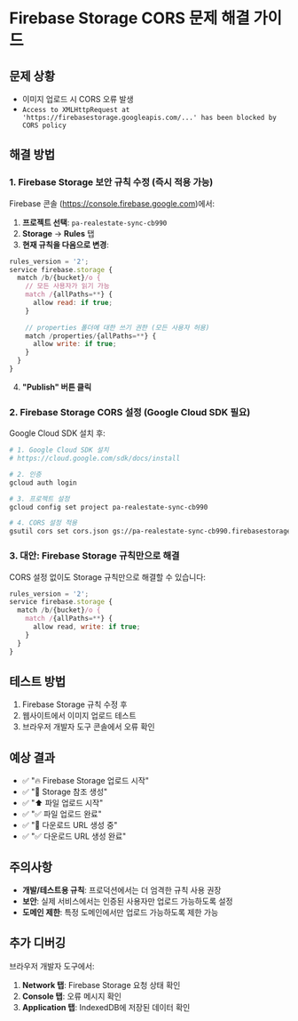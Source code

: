 # Firebase Storage CORS 문제 해결 가이드

## 문제 상황
- 이미지 업로드 시 CORS 오류 발생
- `Access to XMLHttpRequest at 'https://firebasestorage.googleapis.com/...' has been blocked by CORS policy`

## 해결 방법

### 1. Firebase Storage 보안 규칙 수정 (즉시 적용 가능)

Firebase 콘솔 (https://console.firebase.google.com)에서:

1. **프로젝트 선택**: `pa-realestate-sync-cb990`
2. **Storage** → **Rules** 탭
3. **현재 규칙을 다음으로 변경**:

```javascript
rules_version = '2';
service firebase.storage {
  match /b/{bucket}/o {
    // 모든 사용자가 읽기 가능
    match /{allPaths=**} {
      allow read: if true;
    }
    
    // properties 폴더에 대한 쓰기 권한 (모든 사용자 허용)
    match /properties/{allPaths=**} {
      allow write: if true;
    }
  }
}
```

4. **"Publish" 버튼 클릭**

### 2. Firebase Storage CORS 설정 (Google Cloud SDK 필요)

Google Cloud SDK 설치 후:

```bash
# 1. Google Cloud SDK 설치
# https://cloud.google.com/sdk/docs/install

# 2. 인증
gcloud auth login

# 3. 프로젝트 설정
gcloud config set project pa-realestate-sync-cb990

# 4. CORS 설정 적용
gsutil cors set cors.json gs://pa-realestate-sync-cb990.firebasestorage.app
```

### 3. 대안: Firebase Storage 규칙만으로 해결

CORS 설정 없이도 Storage 규칙만으로 해결할 수 있습니다:

```javascript
rules_version = '2';
service firebase.storage {
  match /b/{bucket}/o {
    match /{allPaths=**} {
      allow read, write: if true;
    }
  }
}
```

## 테스트 방법

1. Firebase Storage 규칙 수정 후
2. 웹사이트에서 이미지 업로드 테스트
3. 브라우저 개발자 도구 콘솔에서 오류 확인

## 예상 결과

- ✅ "🔥 Firebase Storage 업로드 시작"
- ✅ "📁 Storage 참조 생성"
- ✅ "⬆️ 파일 업로드 시작"
- ✅ "✅ 파일 업로드 완료"
- ✅ "🔗 다운로드 URL 생성 중"
- ✅ "✅ 다운로드 URL 생성 완료"

## 주의사항

- **개발/테스트용 규칙**: 프로덕션에서는 더 엄격한 규칙 사용 권장
- **보안**: 실제 서비스에서는 인증된 사용자만 업로드 가능하도록 설정
- **도메인 제한**: 특정 도메인에서만 업로드 가능하도록 제한 가능

## 추가 디버깅

브라우저 개발자 도구에서:
1. **Network 탭**: Firebase Storage 요청 상태 확인
2. **Console 탭**: 오류 메시지 확인
3. **Application 탭**: IndexedDB에 저장된 데이터 확인



